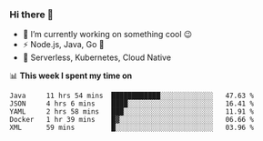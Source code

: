 ### Hi there 👋

<!--
**nodejh/nodejh** is a ✨ _special_ ✨ repository because its `README.md` (this file) appears on your GitHub profile.

Here are some ideas to get you started:

- 🔭 I’m currently working on ...
- 🌱 I’m currently learning ...
- 👯 I’m looking to collaborate on ...
- 🤔 I’m looking for help with ...
- 💬 Ask me about ...
- 📫 How to reach me: ...
- 😄 Pronouns: ...
- ⚡ Fun fact: ...
-->

- 🔭 I’m currently working on something cool :wink:
- ⚡ Node.js, Java, Go :thought_balloon:
- 🤖 Serverless, Kubernetes, Cloud Native

📊 **This week I spent my time on**

<!--START_SECTION:waka-->
```text
Java     11 hrs 54 mins  ████████████░░░░░░░░░░░░░   47.63 % 
JSON     4 hrs 6 mins    ████░░░░░░░░░░░░░░░░░░░░░   16.41 % 
YAML     2 hrs 58 mins   ███░░░░░░░░░░░░░░░░░░░░░░   11.91 % 
Docker   1 hr 39 mins    █▓░░░░░░░░░░░░░░░░░░░░░░░   06.66 % 
XML      59 mins         █░░░░░░░░░░░░░░░░░░░░░░░░   03.96 % 
```
<!--END_SECTION:waka-->


<!--
:traffic_light: **Visitors**

![visitors](https://visitor-badge.glitch.me/badge?page_id=nodejh.nodejh)
-->
